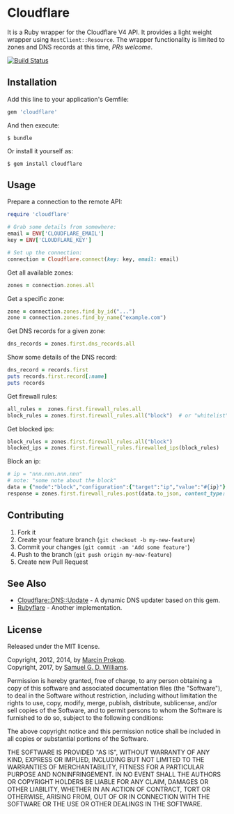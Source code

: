 # Cloudflare

It is a Ruby wrapper for the Cloudflare V4 API. It provides a light weight wrapper using `RestClient::Resource`. The wrapper functionality is limited to zones and DNS records at this time, *PRs welcome*.

[![Build Status](https://secure.travis-ci.org/ioquatix/cloudflare.svg)](http://travis-ci.org/ioquatix/cloudflare)

## Installation

Add this line to your application's Gemfile:

```ruby
gem 'cloudflare'
```

And then execute:

```
$ bundle
```

Or install it yourself as:

```
$ gem install cloudflare
```

## Usage

Prepare a connection to the remote API:

```ruby
require 'cloudflare'

# Grab some details from somewhere:
email = ENV['CLOUDFLARE_EMAIL']
key = ENV['CLOUDFLARE_KEY']

# Set up the connection:
connection = Cloudflare.connect(key: key, email: email)
```

Get all available zones:

```ruby
zones = connection.zones.all
```

Get a specific zone:

```ruby
zone = connection.zones.find_by_id("...")
zone = connection.zones.find_by_name("example.com")
```

Get DNS records for a given zone:

```ruby
dns_records = zones.first.dns_records.all
```

Show some details of the DNS record:

```ruby
dns_record = records.first
puts records.first.record[:name]
puts records
```

Get firewall rules:

``` ruby
all_rules =  zones.first.firewall_rules.all
block_rules = zones.first.firewall_rules.all("block")  # or "whitelist" or "challenge"
```

Get blocked ips:

``` ruby
block_rules = zones.first.firewall_rules.all("block") 
blocked_ips = zones.first.firewall_rules.firewalled_ips(block_rules)
```

Block an ip:

``` ruby
# ip = "nnn.nnn.nnn.nnn"
# note: "some note about the block"
data = {"mode":"block","configuration":{"target":"ip","value":"#{ip}"},"notes":"#{note} #{Time.now.strftime("%m/%d/%y")} "}
response = zones.first.firewall_rules.post(data.to_json, content_type: 'application/json')

```
## Contributing

1. Fork it
2. Create your feature branch (`git checkout -b my-new-feature`)
3. Commit your changes (`git commit -am 'Add some feature'`)
4. Push to the branch (`git push origin my-new-feature`)
5. Create new Pull Request

## See Also

- [Cloudflare::DNS::Update](https://github.com/ioquatix/cloudflare-dns-update) - A dynamic DNS updater based on this gem.
- [Rubyflare](https://github.com/trev/rubyflare) - Another implementation.

## License

Released under the MIT license.

Copyright, 2012, 2014, by [Marcin Prokop](https://github.com/b4k3r).	
Copyright, 2017, by [Samuel G. D. Williams](http://www.codeotaku.com/samuel-williams).

Permission is hereby granted, free of charge, to any person obtaining a copy
of this software and associated documentation files (the "Software"), to deal
in the Software without restriction, including without limitation the rights
to use, copy, modify, merge, publish, distribute, sublicense, and/or sell
copies of the Software, and to permit persons to whom the Software is
furnished to do so, subject to the following conditions:

The above copyright notice and this permission notice shall be included in
all copies or substantial portions of the Software.

THE SOFTWARE IS PROVIDED "AS IS", WITHOUT WARRANTY OF ANY KIND, EXPRESS OR
IMPLIED, INCLUDING BUT NOT LIMITED TO THE WARRANTIES OF MERCHANTABILITY,
FITNESS FOR A PARTICULAR PURPOSE AND NONINFRINGEMENT. IN NO EVENT SHALL THE
AUTHORS OR COPYRIGHT HOLDERS BE LIABLE FOR ANY CLAIM, DAMAGES OR OTHER
LIABILITY, WHETHER IN AN ACTION OF CONTRACT, TORT OR OTHERWISE, ARISING FROM,
OUT OF OR IN CONNECTION WITH THE SOFTWARE OR THE USE OR OTHER DEALINGS IN
THE SOFTWARE.



